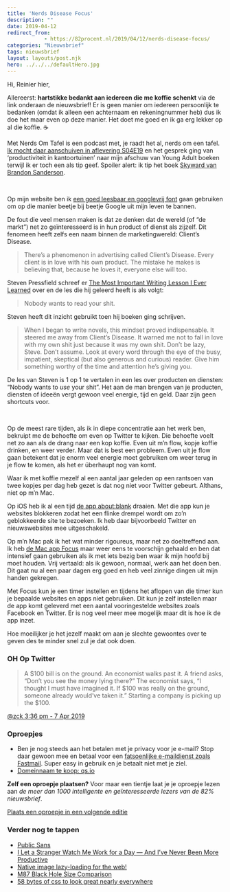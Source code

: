 ```yaml
---
title: 'Nerds Disease Focus'
description: ""
date: 2019-04-12
redirect_from: 
            - https://82procent.nl/2019/04/12/nerds-disease-focus/
categories: "Nieuwsbrief"
tags: nieuwsbrief	
layout: layouts/post.njk
hero: ../../../defaultHero.jpg
---
```

Hi, Reinier hier,

Allereerst: **hartstikke bedankt aan iedereen die me koffie schenkt** via de link onderaan de nieuwsbrief! Er is geen manier om iedereen persoonlijk te bedanken (omdat ik alleen een achternaam en rekeningnummer heb) dus ik doe het maar even op deze manier. Het doet me goed en ik ga erg lekker op al die koffie. ☕️

Met Nerds Om Tafel is een podcast met, je raadt het al, nerds om een tafel. [Ik mocht daar aanschuiven in aflevering S04E19](https://www.metnerdsomtafel.nl/podcast/s04e19-reinier-ladan.html) en het gesprek ging van ‘productiviteit in kantoortuinen’ naar mijn afschuw van Young Adult boeken terwijl ik er toch een als tip geef. Spoiler alert: ik tip het boek [Skyward van Brandon Sanderson](https://www.goodreads.com/book/show/36642458-skyward).

‍

Op mijn website ben ik [een goed leesbaar en googlevrij font](https://reinierladan.nl/2019/04/10/font-update) gaan gebruiken om op die manier beetje bij beetje Google uit mijn leven te bannen.

De fout die veel mensen maken is dat ze denken dat de wereld (of “de markt”) net zo geïnteresseerd is in hun product of dienst als zijzelf. Dit fenomeen heeft zelfs een naam binnen de marketingwereld: Client’s Disease.

> There’s a phenomenon in advertising called Client’s Disease. Every client is in love with his own product. The mistake he makes is believing that, because he loves it, everyone else will too.

Steven Pressfield schreef er [The Most Important Writing Lesson I Ever Learned](https://stevenpressfield.com/2009/10/writing-wednesdays-2-the-most-important-writing-lession-i-ever-learned/) over en de les die hij geleerd heeft is als volgt:

> Nobody wants to read your shit.

Steven heeft dit inzicht gebruikt toen hij boeken ging schrijven.

> When I began to write novels, this mindset proved indispensable. It steered me away from Client’s Disease. It warned me not to fall in love with my own shit just because it was my own shit. Don’t be lazy, Steve. Don’t assume. Look at every word through the eye of the busy, impatient, skeptical (but also generous and curious) reader. Give him something worthy of the time and attention he’s giving you.

De les van Steven is 1 op 1 te vertalen in een les over producten en diensten: “Nobody wants to _use_ your shit”. Het aan de man brengen van je producten, diensten of ideeën vergt gewoon veel energie, tijd en geld. Daar zijn geen shortcuts voor.

‍

Op de meest rare tijden, als ik in diepe concentratie aan het werk ben, bekruipt me de behoefte om even op Twitter te kijken. Die behoefte voelt net zo aan als de drang naar een kop koffie. Even uit m’n flow, kopje koffie drinken, en weer verder. Maar dat is best een probleem. Even uit je flow gaan betekent dat je enorm veel energie moet gebruiken om weer terug in je flow te komen, als het er überhaupt nog van komt.

Waar ik met koffie mezelf al een aantal jaar geleden op een rantsoen van twee kopjes per dag heb gezet is dat nog niet voor Twitter gebeurt. Althans, niet op m’n Mac.

Op iOS heb ik al een tijd [de app about:blank](https://itunes.apple.com/nl/app/about-blank/id1239181721?mt=8) draaien. Met die app kun je websites blokkeren zodat het een flinke drempel wordt om zo’n geblokkeerde site te bezoeken. Ik heb daar bijvoorbeeld Twitter en nieuwswebsites mee uitgeschakeld.

Op m’n Mac pak ik het wat minder rigoureus, maar net zo doeltreffend aan. Ik heb [de Mac app Focus](https://heyfocus.com) maar weer eens te voorschijn gehaald en ben dat intensief gaan gebruiken als ik met iets bezig ben waar ik mijn hoofd bij moet houden. Vrij vertaald: als ik gewoon, normaal, werk aan het doen ben. Dit gaat nu al een paar dagen erg goed en heb veel zinnige dingen uit mijn handen gekregen.

Met Focus kun je een timer instellen en tijdens het aflopen van die timer kun je bepaalde websites en apps niet gebruiken. Dit kun je zelf instellen maar de app komt geleverd met een aantal vooringestelde websites zoals Facebook en Twitter. Er is nog veel meer mee mogelijk maar dit is hoe ik de app inzet.

Hoe moeilijker je het jezelf maakt om aan je slechte gewoontes over te geven des te minder snel zul je dat ook doen.

### OH Op Twitter

> A $100 bill is on the ground. An economist walks past it. A friend asks, “Don’t you see the money lying there?” The economist says, “I thought I must have imagined it. If $100 was really on the ground, someone already would’ve taken it.” Starting a company is picking up the \$100.

[@zck 3:36 pm - 7 Apr 2019](https://twitter.com/zck/status/1115020498025324544)

### Oproepjes

- Ben je nog steeds aan het betalen met je privacy voor je e-mail? Stop daar gewoon mee en betaal voor een [fatsoenlijke e-maildienst zoals Fastmail](https://www.fastmail.com/?STKI=16948328). Super easy in gebruik en je betaalt niet met je ziel.
- [Domeinnaam te koop: qs.io](https://qs.io)

**Zelf een oproepje plaatsen?** Voor maar een tientje laat je je oproepje lezen aan _de meer dan 1000 intelligente en geïnteresseerde lezers van de 82% nieuwsbrief_.

[Plaats een oproepje in een volgende editie](https://forms.82procent.nl)

### Verder nog te tappen

- [Public Sans](https://public-sans.digital.gov/)
- [I Let a Stranger Watch Me Work for a Day — And I’ve Never Been More Productive](https://melmagazine.com/en-us/story/focusmate-review-productivity-work-hack)
- [Native image lazy-loading for the web!](https://addyosmani.com/blog/lazy-loading/)
- [M87 Black Hole Size Comparison](https://xkcd.com/2135/)
- [58 bytes of css to look great nearly everywhere](https://jrl.ninja/etc/1/)

